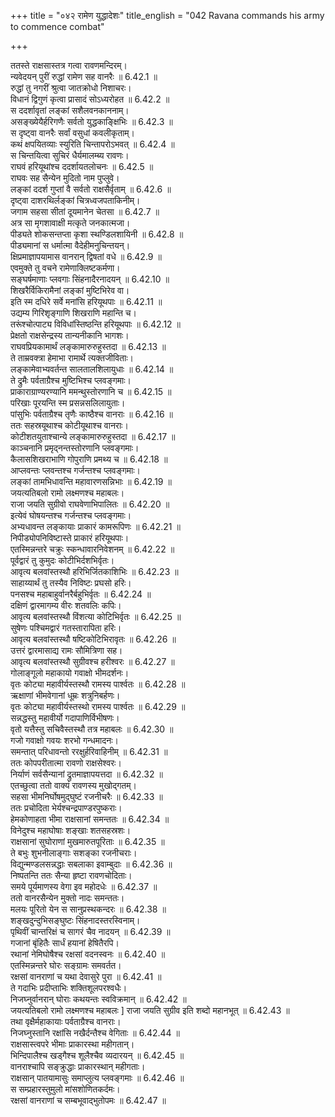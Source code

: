+++
title = "०४२ रामेण युद्धादेशः"
title_english = "042 Ravana commands his army to commence combat"

+++

ततस्ते राक्षसास्तत्र गत्वा रावणमन्दिरम्।  
न्यवेदयन् पुरीं रुद्धां रामेण सह वानरैः ॥ 6.42.1 ॥   
रुद्धां तु नगरीं श्रुत्वा जातक्रोधो निशाचरः।  
विधानं द्विगुणं कृत्वा प्रासादं सोऽध्यरोहत ॥ 6.42.2 ॥   
स ददर्शावृतां लङ्कां सशैलवनकाननाम्।  
असङ्ख्येयैर्हरिगणैः सर्वतो युद्धकाङ्क्षिभिः ॥ 6.42.3 ॥   
स दृष्ट्वा वानरैः सर्वां वसुधां कवलीकृताम्।  
कथं क्षपयितव्याः स्युरिति चिन्तापरोऽभवत् ॥ 6.42.4 ॥   
स चिन्तयित्वा सुचिरं धैर्यमालम्ब्य रावणः।  
राघवं हरियूथांश्च ददर्शायतलोचनः ॥ 6.42.5 ॥   
राघवः सह सैन्येन मुदितो नाम पुप्लुवे।  
लङ्कां ददर्श गुप्तां वै सर्वतो राक्षसैर्वृताम् ॥ 6.42.6 ॥   
दृष्ट्वा दाशरथिर्लङ्कां चित्रध्वजपताकिनीम्।  
जगाम सहसा सीतां दूयमानेन चेतसा ॥ 6.42.7 ॥   
अत्र सा मृगशावाक्षी मत्कृते जनकात्मजा।  
पीड्यते शोकसन्तप्ता कृशा स्थण्डिलशायिनी ॥ 6.42.8 ॥   
पीड्यमानां स धर्मात्मा वैदेहीमनुचिन्तयन्।  
क्षिप्रमाज्ञापयामास वानरान् द्विषतां वधे ॥ 6.42.9 ॥   
एवमुक्ते तु वचने रामेणाक्लिष्टकर्मणा।  
सङ्घर्षमाणाः प्लवगाः सिंहनादैरनादयन् ॥ 6.42.10 ॥   
शिखरैर्विकिरामैनां लङ्कां मुष्टिभिरेव वा।  
इति स्म दधिरे सर्वे मनांसि हरियूथपाः ॥ 6.42.11 ॥   
उद्यम्य गिरिशृङ्गाणि शिखराणि महान्ति च।  
तरूंश्चोत्पाट्य विविधांस्तिष्ठन्ति हरियूथपाः ॥ 6.42.12 ॥   
प्रेक्षतो राक्षसेन्द्रस्य तान्यनीकानि भागशः।  
राघवप्रियकामार्थं लङ्कामारुरुहुस्तदा ॥ 6.42.13 ॥   
ते ताम्रवक्त्रा हेमाभा रामार्थे त्यक्तजीविताः।  
लङ्कामेवाभ्यवर्तन्त सालतालशिलायुधाः ॥ 6.42.14 ॥   
ते द्रुमैः पर्वताग्रैश्च मुष्टिभिश्च प्लवङ्गमाः।  
प्राकाराग्राण्यरण्यानि ममन्थुस्तोरणानि च ॥ 6.42.15 ॥   
परिखाः पूरयन्ति स्म प्रसन्नसलिलायुताः।  
पांसुभिः पर्वताग्रैश्च तृणैः काष्ठैश्च वानराः ॥ 6.42.16 ॥   
ततः सहस्रयूथाश्च कोटीयूथाश्च वानराः।  
कोटीशतयुताश्चान्ये लङ्कामारुरुहुस्तदा ॥ 6.42.17 ॥   
काञ्चनानि प्रमृद्नन्तस्तोरणानि प्लवङ्गमाः।  
कैलासशिखराभाणि गोपुराणि प्रमथ्य च ॥ 6.42.18 ॥   
आप्लवन्तः प्लवन्तश्च गर्जन्तश्च प्लवङ्गमाः।  
लङ्कां तामभिधावन्ति महावारणसन्निभाः ॥ 6.42.19 ॥   
जयत्यतिबलो रामो लक्ष्मणश्च महाबलः।  
राजा जयति सुग्रीवो राघवेणाभिपालितः ॥ 6.42.20 ॥   
इत्येवं घोषयन्तश्च गर्जन्तश्च प्लवङ्गमाः।  
अभ्यधावन्त लङ्कायाः प्राकारं कामरूपिणः ॥ 6.42.21 ॥   
निपीड्योपनिविष्टास्ते प्राकारं हरियूथपाः।  
एतस्मिन्नन्तरे चक्रुः स्कन्धावारनिवेशनम् ॥ 6.42.22 ॥   
पूर्वद्वारं तु कुमुदः कोटीभिर्दशभिर्वृतः।  
आवृत्य बलवांस्तस्थौ हरिभिर्जितकाशिभिः ॥ 6.42.23 ॥   
साहाय्यार्थं तु तस्यैव निविष्टः प्रघसो हरिः।  
पनसश्च महाबाहुर्वानरैर्बहुभिर्वृतः ॥ 6.42.24 ॥   
दक्षिणं द्वारमागम्य वीरः शतवलिः कपिः।  
आवृत्य बलवांस्तस्थौ विंशत्या कोटिभिर्वृतः ॥ 6.42.25 ॥   
सुषेणः पश्चिमद्वारं गतस्तारापिता हरिः।  
आवृत्य बलवांस्तस्थौ षष्टिकोटिभिरावृतः ॥ 6.42.26 ॥   
उत्तरं द्वारमासाद्य रामः सौमित्रिणा सह।  
आवृत्य बलवांस्तस्थौ सुग्रीवश्च हरीश्वरः ॥ 6.42.27 ॥   
गोलाङ्गूलो महाकायो गवाक्षो भीमदर्शनः।  
वृतः कोट्या महावीर्यस्तस्थौ रामस्य पार्श्वतः ॥ 6.42.28 ॥   
ऋक्षाणां भीमवेगानां धूम्रः शत्रुनिबर्हणः।  
वृतः कोट्या महावीर्यस्तस्थो रामस्य पार्श्वतः ॥ 6.42.29 ॥   
सन्नद्धस्तु महावीर्यो गदापाणिर्विभीषणः।  
वृतो यत्तैस्तु सचिवैस्तस्थौ तत्र महाबलः ॥ 6.42.30 ॥   
गजो गवाक्षो गवयः शरभो गन्धमादनः।  
समन्तात् परिधावन्तो ररक्षुर्हरिवाहिनीम् ॥ 6.42.31 ॥   
ततः कोपपरीतात्मा रावणो राक्षसेश्वरः।  
निर्याणं सर्वसैन्यानां द्रुतमाज्ञापयत्तदा ॥ 6.42.32 ॥   
एतच्छुत्वा ततो वाक्यं रावणस्य मुखोद्गतम्।  
सहसा भीमनिर्घोषमुद्घुष्टं रजनीचरैः ॥ 6.42.33 ॥   
ततः प्रचोदिता भेर्यश्चन्द्रपाण्डरपुष्कराः।  
हेमकोणाहता भीमा राक्षसानां समन्ततः ॥ 6.42.34 ॥   
विनेदुश्च महाघोषाः शङ्खाः शतसहस्रशः।  
राक्षसानां सुघोराणां मुखमारुतपूरिताः ॥ 6.42.35 ॥   
ते बभुः शुभनीलाङ्गाः सशङ्का रजनीचराः।  
विद्युन्मण्डलसन्नद्धाः सबलाका इवाम्बुदाः ॥ 6.42.36 ॥   
निष्पतन्ति ततः सैन्या हृष्टा रावणचोदिताः।  
समये पूर्यमाणस्य वेगा इव महोदधेः ॥ 6.42.37 ॥   
ततो वानरसैन्येन मुक्तो नादः समन्ततः।  
मलयः पूरितो येन स सानुप्रस्थकन्दरः ॥ 6.42.38 ॥   
शङ्खदुन्दुभिसङ्घुष्टः सिंहनादस्तरस्विनाम्।  
पृथिवीं चान्तरिक्षं च सागरं चैव नादयन् ॥ 6.42.39 ॥   
गजानां बृंहितैः सार्धं हयानां हेषितैरपि।  
रथानां नेमिघोषैश्च रक्षसां वदनस्वनः ॥ 6.42.40 ॥   
एतस्मिन्नन्तरे घोरः सङ्ग्रामः समवर्तत।  
रक्षसां वानराणां च यथा देवासुरे पुरा ॥ 6.42.41 ॥   
ते गदाभिः प्रदीप्ताभिः शक्तिशूलपरश्वधैः।  
निजघ्नुर्वानरान् घोराः कथयन्तः स्वविक्रमान् ॥ 6.42.42 ॥   
जयत्यतिबलो रामो लक्ष्मणश्च महाबलः ] राजा जयति सुग्रीव इति शब्दो महानभूत् ॥ 6.42.43 ॥   
तथा वृक्षैर्महाकायाः पर्वताग्रैश्च वानराः।  
निजघ्नुस्तानि रक्षांसि नखैर्दन्तैश्च वेगिताः ॥ 6.42.44 ॥   
राक्षसास्त्वपरे भीमाः प्राकारस्था महीगतान्।  
भिन्दिपालैश्च खड्गैश्च शूलैश्चैव व्यदारयन् ॥ 6.42.45 ॥   
वानराश्चापि सङ्क्रुद्धाः प्राकारस्थान् महीगताः।  
राक्षसान् पातयामासुः समाप्लुत्य प्लवङ्गमाः ॥ 6.42.46 ॥   
स सम्प्रहारस्तुमुलो मांसशोणितकर्दमः।  
रक्षसां वानराणां च सम्बभूवाद्भुतोपमः ॥ 6.42.47 ॥   
